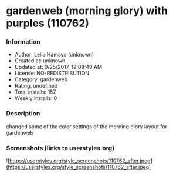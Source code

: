 # gardenweb (morning glory) with purples (110762)

### Information
- Author: Leila Hamaya (unknown)
- Created at: unknown
- Updated at: 9/25/2017, 12:08:49 AM
- License: NO-REDISTRIBUTION
- Category: gardenweb
- Rating: undefined
- Total installs: 157
- Weekly installs: 0


### Description
changed some of the color settings of the morning glory layout for gardenweb


### Screenshots (links to userstyles.org)
![https://userstyles.org/style_screenshots/110762_after.jpeg](https://userstyles.org/style_screenshots/110762_after.jpeg)


